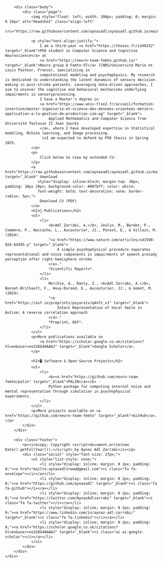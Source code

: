<html lang="en">
<head>
    <link href="https://fonts.googleapis.com/css?family=Source+Sans+Pro:300,300i,400" rel="stylesheet">
    <link href='https://fonts.googleapis.com/css?family=Noticia+Text:400,700' rel='stylesheet' type='text/css' />
    <link rel="stylesheet" href="https://cdnjs.cloudflare.com/ajax/libs/font-awesome/4.7.0/css/font-awesome.min.css">
    <link rel="stylesheet" href="https://cdn.rawgit.com/jpswalsh/academicons/master/css/academicons.min.css">
    <link rel="icon" href="./static/images/favicon.svg?20230128H4650">
    <link rel="mask-icon" href="./static/images/favicon.svg" color="#000000">
    <meta http-equiv="Content-Type" content="text/html; charset=utf-8" />
    <title>Aynaz Adl Zarrabi, PhD Student | Research & Software</title>
    <link rel="stylesheet" href="./static/css/style.css?20230128H4650" type="text/css" />
</head>

<body>
    <div class="container">
        <div class="separator"></div>

        <div class="body">
            <div class="page">
                <img style="float: left; width: 200px; padding: 0; margin: 0 24px" alt="Headshot" class="align-left" 
                     src="https://raw.githubusercontent.com/aynazadl/aynazadl.github.io/main/1716904836297.jpg">

                <p style="text-align:justify;">
                    I am a third-year <a href="https://theses.fr/s340252" target="_blank">PhD student in Computer Science and Cognitive Neuroscience</a> at 
                    <a href="https://neuro-team-femto.github.io/" target="_blank">Neuro group @ Femto-ST</a> (CNRS/Université Marie et Louis Pasteur, France), specializing in 
                    computational modeling and psychophysics. My research is dedicated to understanding the latent dynamics of sensory decision-making in post-stroke patients. Leveraging data-driven approaches, I aim to uncover the cognitive and behavioral mechanisms underlying impairments in sensoryprocessing. 
                    I have a Master's degree in 
                    <a href="https://www.univ-tlse2.fr/accueil/formation-insertion/master-ingenierie-et-science-des-donnees-orientees-metiers-application-a-la-gestion-de-production-ism-ag" target="_blank">
                        Applied Mathematics and Computer Science from Université Toulouse II Jean Jaurès
                    </a>, where I have developed expertise in Statistical modeling, Mchine learning, and Image processing. 
                     \nI am expected to defend my PhD thesis in Spring 2025.
                </p>
                <p>
                    Click below to view my extended CV:
                </p>
                <a href="https://raw.githubusercontent.com/aynazadl/aynazadl.github.io/main/cv_Aynaz_ADL_ZARRABI.pdf" target="_blank" download 
                   style="display: inline-block; margin-top: 10px; padding: 10px 20px; background-color: #007bff; color: white; 
                   font-weight: bold; text-decoration: none; border-radius: 5px;">
                    Download CV (PDF)
                </a>
                <h2>📄 Publications</h2>
                <ul>
                    <li>
                        <b>Adl Zarrabi, A.</b>, Jeulin, M., Bardet, P., Commère, P., Naccache, L., Aucouturier, JJ., Ponsot, E., & Villain, M. (2024). 
                        "<a href="https://www.nature.com/articles/s41598-024-64295-y" target="_blank">
                            A simple psychophysical procedure separates representational and noise components in impairments of speech prosody perception after right-hemisphere stroke
                        </a>."
                        *Scientific Reports*.
                    </li>
                    <li>
                        Merchie, A., Ranty, Z., <b>Adl Zarrabi, A.</b>, Bonnet-Brilhault, F., Houy-Durand, E., Aucouturier, JJ., & Gomot, M. (2024). 
                        "<a href="https://osf.io/preprints/psyarxiv/q4n7z_v1" target="_blank">
                            Intact Representation of Vocal Smile in Autism: A reverse correlation approach
                        </a>."
                        *Preprint, OSF*.
                    </li>
                </ul>
                <p>More publications available on 
                    <a href="https://scholar.google.co.uk/citations?hl=en&user=no326G4AAAAJ" target="_blank">Google Scholar</a>.
                </p>

                <h2>🖥️ Software & Open-Source Projects</h2>
                <ul>
                    <li>
                        <b><a href="https://github.com/neuro-team-femto/palin" target="_blank">PALIN</a></b> - 
                        Python package for computing internal noise and mental representation through simulation in psychophysical experiments.
                    </li>
                </ul>
                <p>More projects available on <a href="https://github.com/neuro-team-femto" target="_blank">GitHub</a>.</p>
            </div>
        </div>

        <div class="footer">
            <p><i>&copy; Copyright <script>document.write(new Date().getFullYear());</script> by Aynaz Adl Zarrabi</i></p>
            <div class="social" style="font-size: 27px;">
                <ul style="list-style: none;">
                    <li style="display: inline; margin: 0 2px; padding: 0;"><a href="mailto:aynazadl1+www@gmail.com"><i class="fa fa-envelope"></i></a></li>
                    <li style="display: inline; margin: 0 2px; padding: 0;"><a href="https://github.com/aynazadl" target="_blank"><i class="fa fa-github"></i></a></li>
                    <li style="display: inline; margin: 0 2px; padding: 0;"><a href="https://twitter.com/AynazAdlzarrabi" target="_blank"><i class="fa fa-twitter"></i></a></li>
                    <li style="display: inline; margin: 0 2px; padding: 0;"><a href="https://www.linkedin.com/in/aynaz-adl-zarrabi/" target="_blank"><i class="fa fa-linkedin"></i></a></li>
                    <li style="display: inline; margin: 0 2px; padding: 0;"><a href="https://scholar.google.co.uk/citations?hl=en&user=no326G4AAAAJ" target="_blank"><i class="ai ai-google-scholar"></i></a></li>
                </ul>
            </div>
        </div>
    </div>
</body>
</html>
